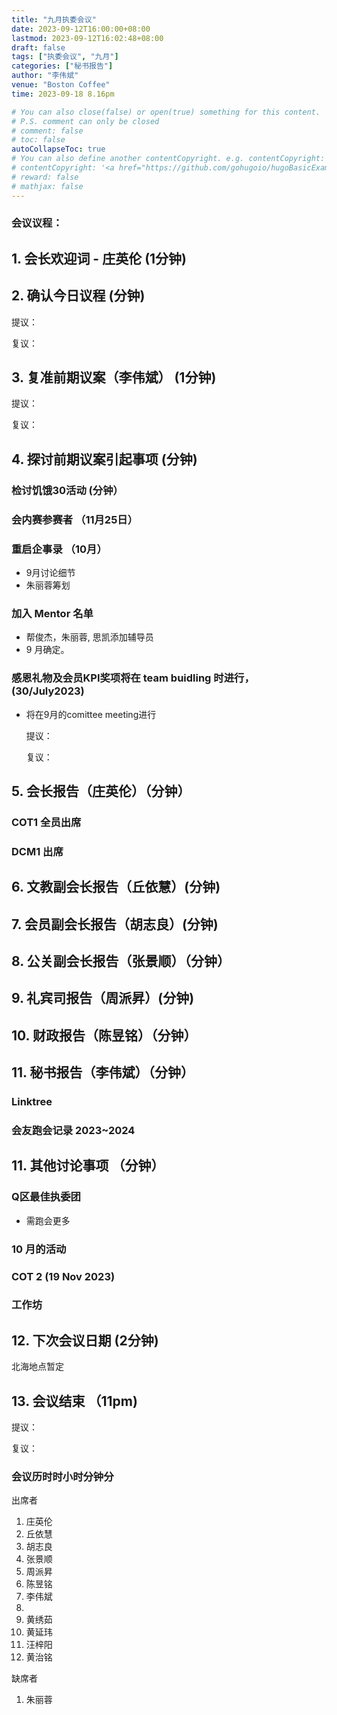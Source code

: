 ```yaml
---
title: "九月执委会议"
date: 2023-09-12T16:00:00+08:00
lastmod: 2023-09-12T16:02:48+08:00
draft: false
tags: ["执委会议", "九月"]
categories: ["秘书报告"]
author: "李伟斌"
venue: "Boston Coffee"
time: 2023-09-18 8.16pm

# You can also close(false) or open(true) something for this content.
# P.S. comment can only be closed
# comment: false
# toc: false
autoCollapseToc: true
# You can also define another contentCopyright. e.g. contentCopyright: "This is another copyright."
# contentCopyright: '<a href="https://github.com/gohugoio/hugoBasicExample" rel="noopener" target="_blank">See origin</a>'
# reward: false
# mathjax: false
---
```


### 会议议程：
## 1. 会长欢迎词 - 庄英伦 (1分钟)


## 2. 确认今日议程 (分钟)

  提议：

  复议：
 
  
## 3. 复准前期议案（李伟斌） (1分钟)
  
  提议：

  复议：


## 4. 探讨前期议案引起事项 (分钟)

### 检讨饥饿30活动 (分钟）


### 会内赛参赛者 （11月25日）

### 重启企事录 （10月）
- 9月讨论细节
- 朱丽蓉筹划
  
### 加入 Mentor 名单 
- 帮俊杰，朱丽蓉, 思凯添加辅导员
- 9 月确定。

### 感恩礼物及会员KPI奖项将在 team buidling 时进行，(30/July2023)
- 将在9月的comittee meeting进行

  提议：
  
  复议：


## 5. 会长报告（庄英伦）（分钟）

### COT1 全员出席

### DCM1 出席



## 6. 文教副会长报告（丘依慧）(分钟)

### 






## 7. 会员副会长报告（胡志良）(分钟)




## 8. 公关副会长报告（张景顺）（分钟）




## 9. 礼宾司报告（周派昇）(分钟)




## 10. 财政报告（陈昱铭）（分钟）




## 11. 秘书报告（李伟斌）（分钟）

### Linktree 

### 会友跑会记录 2023~2024


## 11. 其他讨论事项 （分钟）

### Q区最佳执委团
- 需跑会更多

### 10 月的活动


### COT 2 (19 Nov 2023)


### 工作坊



## 12. 下次会议日期 (2分钟)
   
北海地点暂定

## 13. 会议结束 （11pm)


  提议：

  复议：

 
 
### 会议历时时小时分钟分







出席者
1. 庄英伦
2. 丘依慧
3. 胡志良
4. 张景顺
5. 周派昇
6. 陈昱铭
7. 李伟斌
8. 
9. 黄绣茹
10. 黄延玮
11. 汪梓阳
12. 黄治铭


缺席者
1. 朱丽蓉
